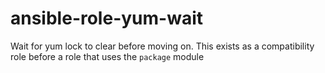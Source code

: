 # ansible-role-yum-wait
Wait for yum lock to clear before moving on. This exists as a compatibility role before a role that uses the `package` module
